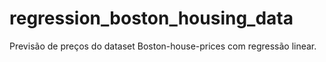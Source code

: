 # regression_boston_housing_data
Previsão de preços do dataset Boston-house-prices com regressão linear.
